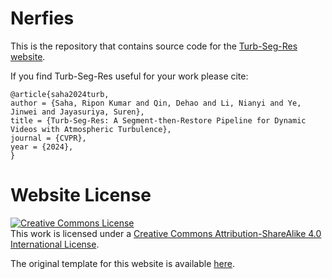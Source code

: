 # Nerfies

This is the repository that contains source code for the [Turb-Seg-Res website](https://riponcs.github.io/TurbSegRes).

If you find Turb-Seg-Res useful for your work please cite:
```
@article{saha2024turb,
author = {Saha, Ripon Kumar and Qin, Dehao and Li, Nianyi and Ye, Jinwei and Jayasuriya, Suren},
title = {Turb-Seg-Res: A Segment-then-Restore Pipeline for Dynamic Videos with Atmospheric Turbulence},
journal = {CVPR},
year = {2024},
}
```


# Website License
<a rel="license" href="http://creativecommons.org/licenses/by-sa/4.0/"><img alt="Creative Commons License" style="border-width:0" src="https://i.creativecommons.org/l/by-sa/4.0/88x31.png" /></a><br />This work is licensed under a <a rel="license" href="http://creativecommons.org/licenses/by-sa/4.0/">Creative Commons Attribution-ShareAlike 4.0 International License</a>.

The original template for this website is available [here](https://github.com/nerfies/nerfies.github.io).
